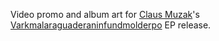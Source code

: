 Video promo and album art for [Claus Muzak][1]'s [Varkmalaraguaderaninfundmolderpo][2] EP release.

[1]: http://clausmuzak.com
[2]: https://clausmuzak.bandcamp.com/album/varkmalaraguaderaninfundmolderpo